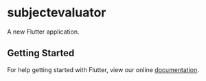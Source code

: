 # subjectevaluator

A new Flutter application.

## Getting Started

For help getting started with Flutter, view our online
[documentation](https://flutter.io/).

